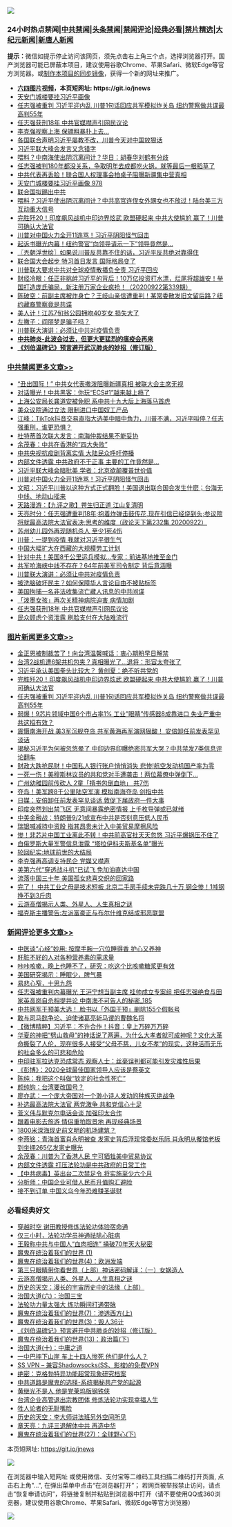 ![](https://raw.githubusercontent.com/fqnews/bnews/master/64photo/fqnews-qr.jpg)

<div id="tt">
<h3>24小时热点禁闻|<a href="#%E4%B8%AD%E5%85%B1%E7%A6%81%E9%97%BB%E6%9B%B4%E5%A4%9A%E6%96%87%E7%AB%A0">中共禁闻</a>|<a href="#%E5%9B%BE%E7%89%87%E6%96%B0%E9%97%BB%E6%9B%B4%E5%A4%9A%E6%96%87%E7%AB%A0">头条禁闻</a>|<a href="#%E6%96%B0%E9%97%BB%E8%AF%84%E8%AE%BA%E6%9B%B4%E5%A4%9A%E6%96%87%E7%AB%A0">禁闻评论|<a href="#%E5%BF%85%E7%9C%8B%E7%BB%8F%E5%85%B8%E5%A5%BD%E6%96%87">经典必看|<a href="/video.md#%E7%A6%81%E7%89%87%E7%B2%BE%E9%80%89">禁片精选</a>|<a href="https://github.com/fqnews/djy/blob/master/gb/nf1351518.md#1">大纪元新闻</a>|<a href="https://github.com/fqnews/ntdtv/blob/master/gb/prog204.md#1">新唐人新闻</a></h3>
<div><b>提示：</b>微信如提示停止访问该网页，须先点击右上角三个点，选择浏览器打开。国产浏览器可能已屏蔽本项目，建议使用谷歌Chrome、苹果Safari、微软Edge等官方浏览器。或<a href="https://github.com/fqnews/bnews/blob/master/%E5%88%B6%E4%BD%9Cgit%E7%A6%81%E9%97%BB%E9%95%9C%E5%83%8F.md">制作本项目的同步镜像</a>，获得一个新的网址来推广。</div>
<ul>
<li><b><a href="http://d1.bdrive.tk/64.mp4" target="_blank">六四图片视频</a>，本页短网址: https://git.io/jnews</b></li>
<li><a href="/bannedvideo/20200922/1401168.md">天安门城楼要挂习近平画像</a></li>
<li><a href="/topimagenews/20200922/1401161.md">任志强被重判 习近平迎内乱 川普1句话回应共军模拟炸关岛 纽约警察做共谍最高判55年</a></li>
<li><a href="/cbnews/20200922/1401059.md">任志强获刑18年 中共官媒噤声引网民议论</a></li>
<li><a href="/cnnews/20200923/1401317.md">李克强视察上海 保镖粗暴扑上去…</a></li>
<li><a href="/bannedvideo/20200922/1401178.md">各国联合声明习近平屡教不改，川普今天对中国放狠话</a></li>
<li><a href="/cnnews/20200923/1401356.md">习近平联大峰会发言又念错字</a></li>
<li><a href="/cbnews/20200922/1400986.md">喂料？中南海使出阴沉离间计？华日：胡春华刘鹤有分歧</a></li>
<li><a href="/bannedvideo/20200922/1401166.md">任志强被判180年都没关系，争取明年去成都吃火锅，就等最后一根稻草了</a></li>
<li><a href="/worldnews/20200923/1401314.md">中共代表再丢脸！联合国人权理事会拍桌子阻曝新疆集中营真相</a></li>
<li><a href="/bannedvideo/20200922/1401222.md">天安门城楼要挂习近平画像 978</a></li>
<li><a href="/bannedvideo/20200922/1401220.md">联合国拟踢出中共</a></li>
<li><a href="/cnnews/20200922/1401225.md">喂料？习近平使出阴沉离间计？中共高官连侄女外甥女也不放过！陆台美三方互动重大信号</a></li>
<li><a href="/topimagenews/20200923/1401252.md">完胜歼20！印度飙风战机中印边界炫武 欧盟硬起来 中共大使尴尬 赢了！川普可确认大法官</a></li>
<li><a href="/cbnews/20200923/1401303.md">川普对中国火力全开11连骂！习近平阴阳怪气回击</a></li>
<li><a href="/cbnews/20200922/1400998.md">起诉书曝光内幕！纽约警官“向领导请示一下”领导竟然是...</a></li>
<li><a href="/ssgc/20200923/1401350.md">〖兲朝浮世绘〗如果说川普反共靠不住的话，习近平反共绝对靠得住</a></li>
<li><a href="/taiwannews/20200922/1401174.md">联合国大会起步 特习首日发言 国际格局变了</a></li>
<li><a href="/comments/20200923/1401325.md">川普联大要求中共对全球疫情散播负全责 习近平回应</a></li>
<li><a href="/bannedvideo/20200922/1400985.md">财经冷眼：任正非挑衅习近平的背后！10万亿投资打水漂，烂尾将超雄安！举国打造庞氏骗局，新注册万家企业疯抢！（20200922第339期）</a></li>
<li><a href="/bannedvideo/20200923/1401364.md">陈破空：前副主席被炸身亡？王岐山亲信遭重判！某常委散发旧文留后路？纽约藏裔警察竟是共谍</a></li>
<li><a href="/baitai/20200922/1401130.md">美人计！江苏7旬翁公园拥吻40岁女 损失大了</a></li>
<li><a href="/comments/20200923/1401339.md">左撇子：阎丽梦是骗子吗？</a></li>
<li><a href="/cbnews/20200923/1401275.md">川普联大演讲：必须让中共对疫情负责</a></li>
<li><b><a href="/comments/20200211/1275071.md" target="_blank">中共肺炎-此波会过去，但更大更猛烈的瘟疫会再来</a></b></li>
<li><b><a href="/comments/20200207/1272816.md" target="_blank">《刘伯温碑记》预言避开武汉肺炎的妙招（修订版）</a></b></li>
</ul>
</div>

<div class="catlist">
<h3><a href="/cbnews/" target="_blank">中共禁闻</a><span><a href="/cbnews/" target="_blank" rel="nofollow">更多文章>></a></span></h3>
<ul>
<li><a href="/cbnews/20200923/1401581.md" target="_blank">“丑出国际！” 中共女代表撒泼阻曝新疆真相 被联大会主席无视</a></li>
<li><a href="/cbnews/20200923/1401571.md" target="_blank">对话曝光！中共黑客：你玩“ECS#1”越来越上瘾了</a></li>
<li><a href="/cbnews/20200923/1401570.md" target="_blank">上海公安局长龚道安被免职 系中共十九大后上海落马首虎</a></li>
<li><a href="/cbnews/20200923/1401569.md" target="_blank">美众议院通过立法 限制进口中国奴工产品</a></li>
<li><a href="/cbnews/20200923/1401564.md" target="_blank">江峰：TikTok抖音交易直指大选美中暗中角力，川普不满，习近平叫停？任志强重刑，谁更恐惧？</a></li>
<li><a href="/cbnews/20200923/1401545.md" target="_blank">杜特蒂首次联大发言：南海仲裁结果不能妥协</a></li>
<li><a href="/cbnews/20200923/1401544.md" target="_blank">余茂春：中共在香港的“四大失败”</a></li>
<li><a href="/cbnews/20200923/1401502.md" target="_blank">中共央视抗疫剧背离实情 大陆民众呼吁停播</a></li>
<li><a href="/cbnews/20200923/1401445.md" target="_blank">内部文件透露 中共政府不干正事 主要的工作竟然是&#8230;</a></li>
<li><a href="/cbnews/20200923/1401444.md" target="_blank">习近平联大峰会暗批美 学者：北京欲颠覆普世价值</a></li>
<li><a href="/cbnews/20200923/1401303.md" target="_blank">川普对中国火力全开11连骂！习近平阴阳怪气回击</a></li>
<li><a href="/cbnews/20200923/1401433.md" target="_blank">文昭：习近平川普以这种方式正式翻脸！美国退出联合国会发生什麽；台海无中线、地动山摇来</a></li>
<li><a href="/cbnews/20200923/1401432.md" target="_blank">天路漫游：【九评之歌】苍生归正道 江山复清明</a></li>
<li><a href="/cbnews/20200923/1401388.md" target="_blank">天亮时分：任志强遭重判18年;抱着炸弹击鼓传花,现在引信已经烧到头;参议院将就最高法院大法官表决;思考的维度（政论天下第232集 20200922）</a></li>
<li><a href="/cbnews/20200923/1401375.md" target="_blank">苏州幼儿园外再现随机杀人 至少1死4伤</a></li>
<li><a href="/cbnews/20200923/1401327.md" target="_blank">川普：一提到疫情 我就对习近平很生气</a></li>
<li><a href="/cbnews/20200923/1401299.md" target="_blank">中国大幅扩大在西藏的大规模劳工计划</a></li>
<li><a href="/cbnews/20200923/1401289.md" target="_blank">针对中共！美国8千公里运兵模拟…专家：前进基地推至金门</a></li>
<li><a href="/cbnews/20200923/1401288.md" target="_blank">共军呛海峡中线不存在？64年前美军司令制定 背后意涵曝</a></li>
<li><a href="/cbnews/20200923/1401275.md" target="_blank">川普联大演讲：必须让中共对疫情负责</a></li>
<li><a href="/cbnews/20200923/1401248.md" target="_blank">被洗脑破坏民主？如何保障华人言论自由不被贴标签</a></li>
<li><a href="/cbnews/20200922/1401133.md" target="_blank">美国拘捕一名非法收集流亡藏人讯息的中共间谍</a></li>
<li><a href="/cbnews/20200922/1401091.md" target="_blank">「泼墨女孩」再次关精神病院迫害 病情加剧</a></li>
<li><a href="/cbnews/20200922/1401059.md" target="_blank">任志强获刑18年 中共官媒噤声引网民议论</a></li>
<li><a href="/cbnews/20200922/1401058.md" target="_blank">民众顾虑个资泄露 刷脸支付在大陆难流行</a></li>

</ul>
</div>
<div class="catlist">
<h3><a href="/topimagenews/" target="_blank">图片新闻</a><span><a href="/topimagenews/" target="_blank" rel="nofollow">更多文章>></a></span></h3>
<ul>
<li><a href="/topimagenews/20200923/1401580.md" target="_blank">金正恩被制裁苦了！向台湾温馨喊话：衷心期盼早日解禁</a></li>
<li><a href="/topimagenews/20200923/1401565.md" target="_blank">台湾2战机遭6架共机包夹？真相曝光了…退将：形容太夸张了</a></li>
<li><a href="/topimagenews/20200923/1401543.md" target="_blank">习近平承认美国拳头比较大？ 黄创夏：绝不听共党的</a></li>
<li><a href="/topimagenews/20200923/1401252.md" target="_blank">完胜歼20！印度飙风战机中印边界炫武 欧盟硬起来 中共大使尴尬 赢了！川普可确认大法官</a></li>
<li><a href="/topimagenews/20200922/1401161.md" target="_blank">任志强被重判 习近平迎内乱 川普1句话回应共军模拟炸关岛 纽约警察做共谍最高判55年</a></li>
<li><a href="/topimagenews/20200922/1401088.md" target="_blank">弱爆！9芯片领域中国6个市占率1% 工业&#8221;眼睛&#8221;传感器8成靠进口 失业严重中共这招有效？</a></li>
<li><a href="/topimagenews/20200921/1400580.md" target="_blank">震慑南海开战 美3军沉舰夺岛 共军黄海再军演网狠酸！ 安倍卸任前发表罕见谈话</a></li>
<li><a href="/topimagenews/20200921/1400557.md" target="_blank">揭秘习近平为何被忽悠晕了 中印边界印曝绝密共军大哭？中共禁发7类信息评论翻车</a></li>
<li><a href="/topimagenews/20200921/1400488.md" target="_blank">财政大跌抢民财！中国私人银行账户悄悄消失 悲惨!航空发动机国产率为零</a></li>
<li><a href="/topimagenews/20200921/1400362.md" target="_blank">一死一伤！美穆斯林议员的共和党对手遭袭击！两位幕僚中弹倒下…</a></li>
<li><a href="/topimagenews/20200921/1400305.md" target="_blank">广州幼稚园前传砍人 2童「揹书包倒血地」 共7伤</a></li>
<li><a href="/topimagenews/20200921/1400260.md" target="_blank">夺岛！美军跨8千公里陆空军演 模拟南海夺岛 剑指中共</a></li>
<li><a href="/topimagenews/20200921/1400225.md" target="_blank">日媒：安倍卸任前发表罕见谈话 敦促下届政府一件大事</a></li>
<li><a href="/topimagenews/20200921/1400202.md" target="_blank">印度突然划出禁飞区 无意间暴露绝密情报 上千枚导弹或已就绪</a></li>
<li><a href="/topimagenews/20200921/1400130.md" target="_blank">中美金融战：特朗普9/21或宣布中共是否刻意压低人民币</a></li>
<li><a href="/topimagenews/20200921/1400129.md" target="_blank">瑞银喊减持中资股 指其昂贵未计入中美贸易摩擦风险</a></li>
<li><a href="/topimagenews/20200920/1400010.md" target="_blank">惨！非芯片中国工业离此不转！中共前高官批天天忽悠 习近平爆锅压不住了</a></li>
<li><a href="/topimagenews/20200920/1399866.md" target="_blank">白俄罗斯大量军警信息泄露 “塔拉伊科夫斯基名单”曝光</a></li>
<li><a href="/comments/20200920/582873.md" target="_blank">轮回纪实:地球前世的大结局</a></li>
<li><a href="/topimagenews/20200920/1399813.md" target="_blank">李克强再高调支持民企 党媒又噤声</a></li>
<li><a href="/topimagenews/20200920/1399728.md" target="_blank">美第六代“穿透战斗机”已试飞 免加油直达中国</a></li>
<li><a href="/topimagenews/20200919/1399525.md" target="_blank">流落中国三十年 美国孤女悲喜交织的回家路</a></li>
<li><a href="/topimagenews/20200919/1399457.md" target="_blank">完了！ 中共工业之母是技术短板 北京二手房手续未完跌几十万 钢企惨！1吨钢挣不到3斤肉</a></li>
<li><a href="/comments/20200919/82684.md" target="_blank">云游高僧揭示人类、外星人、人生真相之谜</a></li>
<li><a href="/topimagenews/20200919/1399027.md" target="_blank">福克斯主播警告:左派富豪正与布尔什维克结成邪恶联盟</a></li>

</ul>
</div>
<div class="catlist">
<h3><a href="/comments/" target="_blank">新闻评论</a><span><a href="/comments/" target="_blank" rel="nofollow">更多文章>></a></span></h3>
<ul>
<li><a href="/comments/20200923/1401588.md" target="_blank">中医谈“心经”妙用: 按摩手腕一穴位睡得香 护心又养神</a></li>
<li><a href="/comments/20200923/1401587.md" target="_blank">肝脏不好的人对各种营养素的需求量</a></li>
<li><a href="/comments/20200923/1401586.md" target="_blank">咔咔咳嗽，晚上也睡不了，研究：吃这个比咳嗽糖浆更有效</a></li>
<li><a href="/comments/20200923/1401585.md" target="_blank">美国研究揭示：睡眠少，脾气暴</a></li>
<li><a href="/comments/20200923/1401584.md" target="_blank">易悲心窄，十思九怨</a></li>
<li><a href="/comments/20200923/1401576.md" target="_blank">任志强被重判内幕曝光 王沪宁想当副主席 挂帅成立专案组 把任志强绝食与田家英高岗自杀相提并论 中南海不可告人的秘密_185</a></li>
<li><a href="/comments/20200923/1401575.md" target="_blank">中共网军干预美大选！ 脸书以「外国干预」删除155个假帐号</a></li>
<li><a href="/comments/20200923/1401557.md" target="_blank">敢与司马懿争论、迫使诸葛亮斩马谡的曹魏名将</a></li>
<li><a href="/comments/20200923/1401555.md" target="_blank">【微博精粹】习近平：不许合作！抖音：皇上万碎万万碎</a></li>
<li><a href="/comments/20200923/1401536.md" target="_blank">华夏的神把“劈山救母”的神话说了两遍，为什么大孝者就可成神呢？文化大革命撕裂了人伦，现在很多人接受“父母不慈，儿女不孝”的现实，这种活而无乐的社会多么的可悲和危险</a></li>
<li><a href="/comments/20200923/1401510.md" target="_blank">中印驻军拉达克恐成常态 观察人士：丝毫误判都可能引发灾难性后果</a></li>
<li><a href="/comments/20200923/1401467.md" target="_blank">《彭博》：2020全球最佳国家领导人应该是蔡英文</a></li>
<li><a href="/comments/20200923/1401454.md" target="_blank">陈纯：我把这个叫做“钦定的社会性死亡”</a></li>
<li><a href="/comments/20200923/1401438.md" target="_blank">颜纯钩：台湾要改国号？</a></li>
<li><a href="/comments/20200923/1401434.md" target="_blank">廖亦武：一个庞大帝国对一个渺小诗人发动的种族灭绝战争</a></li>
<li><a href="/comments/20200923/1401430.md" target="_blank">补选最高法院大法官 两党激争 共和党信心十足</a></li>
<li><a href="/comments/20200923/1401429.md" target="_blank">菅义伟与默克尔电话会谈 加强印太合作</a></li>
<li><a href="/comments/20200923/1401414.md" target="_blank">跟着电影去旅游 情侣重拍取景地 再现经典场景</a></li>
<li><a href="/comments/20200923/1401400.md" target="_blank">1800米深海现史前文明的机场建筑？</a></li>
<li><a href="/comments/20200923/1401373.md" target="_blank">李燕铭：青海首富肖永明被查 发家史背后浮现常委赵乐际 肖永明从餐馆老板到坐拥265亿发家史曝光</a></li>
<li><a href="/comments/20200923/1401371.md" target="_blank">余茂春：川普为了香港人民 宁可牺牲美中贸易协议</a></li>
<li><a href="/comments/20200923/1401359.md" target="_blank">内部文件透露 打压法轮功是中共政府的日常工作</a></li>
<li><a href="/comments/20200923/1401358.md" target="_blank">【中共病毒】英出台二次禁足令 将实施至少六个月</a></li>
<li><a href="/comments/20200923/1401349.md" target="_blank">分析师：中国企业可借人民币升值购汇避险</a></li>
<li><a href="/comments/20200923/1401348.md" target="_blank">接不到订单 中国义乌今年恐难赚圣诞财</a></li>

</ul>
</div>

<div class="catlist">
<h3>必看经典好文</h3>
<ul>
<li><a href="/comments/20200511/1322384.md" target="_blank">穿越时空 谢田教授修炼法轮功体验宿命通</a></li>
<li><a href="/health/20170626/780270.md" target="_blank">仅三小时，法轮功学员神通祛除心脏病</a></li>
<li><a href="/cbnews/20200730/1371580.md" target="_blank">王毅称中共与中国人“血肉相连” 捅破70年天大秘密</a></li>
<li><a href="/topimagenews/20180519/944624.md" target="_blank">魔鬼在统治着我们的世界 (1)</a></li>
<li><a href="/topimagenews/20180522/946266.md" target="_blank">魔鬼在统治着我们的世界(4)：欧洲发端</a></li>
<li><a href="/comments/20200426/1319648.md" target="_blank">第三只眼睛带你看世界（上部）神话密码解译：（一）女娲造人</a></li>
<li><a href="/comments/20200919/82684.md" target="_blank">云游高僧揭示人类、外星人、人生真相之谜</a></li>
<li><a href="/tculture/20121025/73065.md" target="_blank">历史的天空：漫长的宇宙历史中的法缘（上部）</a></li>
<li><a href="/cbnews/20180312/913459.md" target="_blank">治国大道(六)：治国三宝</a></li>
<li><a href="/cbnews/20200816/1381005.md" target="_blank">法轮功力量太强大 炼功瞬间打通带脉</a></li>
<li><a href="/topimagenews/20180527/948369.md" target="_blank">魔鬼在统治着我们的世界(7)：渗透西方(上)</a></li>
<li><a href="/topimagenews/20180521/945342.md" target="_blank">魔鬼在统治着我们的世界(3)：毁人36计</a></li>
<li><a href="/comments/20200207/1272816.md" target="_blank">《刘伯温碑记》预言避开中共肺炎的妙招（修订版）</a></li>
<li><a href="/topimagenews/20180602/951960.md" target="_blank">魔鬼在统治着我们的世界(13)：政治篇(下)</a></li>
<li><a href="/cbnews/20180316/915423.md" target="_blank">治国大道(十)：中庸之道</a></li>
<li><a href="/cbnews/20200611/1343057.md" target="_blank">一中巴摔下山崖 车上十四人惨死 他们是什么人？</a></li>
<li><a href="/comments/20191231/1250654.md" target="_blank">SS VPN &#8211; 兼容Shadowsocks(SS、影梭)的免费VPN</a></li>
<li><a href="/comments/20200705/783265.md" target="_blank">绝密：克格勃特异功能超常现象研究档案</a></li>
<li><a href="/comments/20181209/1044543.md" target="_blank">中共道路是魔鬼的选择-系统揭秘共产党的起源</a></li>
<li><a href="/lifebaike/20190522/1131765.md" target="_blank">黄继光不是人 他是党莱坞版钢铁侠</a></li>
<li><a href="/comments/20200528/1335859.md" target="_blank">台湾企业高管退出宗教团体 修炼法轮功实现幸福人生</a></li>
<li><a href="/comments/20200606/783250.md" target="_blank">牲人论者的无耻嘴脸</a></li>
<li><a href="/tculture/20121025/73064.md" target="_blank">历史的天空：李大师讲法班另外空间所见</a></li>
<li><a href="/comments/20131119/1029445.md" target="_blank">章天亮：九评三退解体中共 再造中华</a></li>
<li><a href="/comments/20181224/1052333.md" target="_blank">魔鬼在统治着我们的世界(27)：全球野心(下)</a></li>

</ul>
</div>

本页短网址: https://git.io/jnews

![](https://raw.githubusercontent.com/fqnews/bnews/master/64photo/fqnews-qr.jpg)

在浏览器中输入短网址 或使用微信、支付宝等二维码工具扫描二维码打开页面, 点击右上角"...", 在弹出菜单中点击“在浏览器打开”； 若网页被举报禁止访问，请点击“恢复申请访问”，将链接复制并粘贴到浏览器中打开（请不要使用QQ或360浏览器，建议使用谷歌Chrome、苹果Safari、微软Edge等官方浏览器）

![](https://raw.githubusercontent.com/fqnews/bnews/master/64photo/wx.jpg)